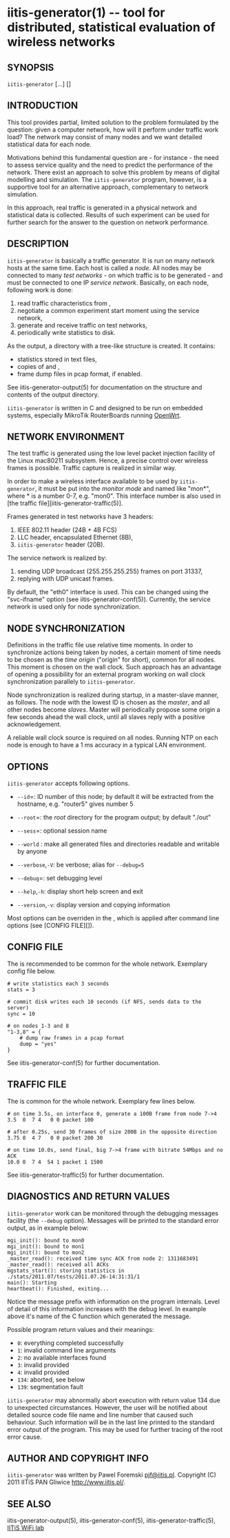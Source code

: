 iitis-generator(1) -- tool for distributed, statistical evaluation of wireless networks
=======================================================================================

## SYNOPSIS

`iitis-generator` [<OPTIONS>...] <TRAFFIC FILE> [<CONFIG FILE>]

## INTRODUCTION

This tool provides partial, limited solution to the problem formulated by the question: given a
computer network, how will it perform under traffic work load? The network may consist of many nodes
and we want detailed statistical data for each node.

Motivations behind this fundamental question are - for instance - the need to assess service quality
and the need to predict the performance of the network. There exist an approach to solve this
problem by means of digital modelling and simulation. The `iitis-generator` program, however,
is a supportive tool for an alternative approach, complementary to network simulation.

In this approach, real traffic is generated in a physical network and statistical data is collected.
Results of such experiment can be used for further search for the answer to the question on network
performance.

## DESCRIPTION

`iitis-generator` is basically a traffic generator. It is run on many network hosts at the same
time. Each host is called a *node*. All nodes may be connected to many *test networks* - on which
traffic is to be generated - and must be connected to one IP *service network*. Basically, on each
node, following work is done:

1. read traffic characteristics from <TRAFFIC FILE>,
1. negotiate a common experiment start moment using the service network,
1. generate and receive traffic on test networks,
1. periodically write statistics to disk.

As the output, a directory with a tree-like structure is created. It contains:

* statistics stored in text files,
* copies of <TRAFFIC FILE> and <CONFIG FILE>,
* frame dump files in pcap format, if enabled.

See iitis-generator-output(5) for documentation on the structure and contents of the output
directory.

`iitis-generator` is written in C and designed to be run on embedded systems, especially MikroTik
RouterBoards running [OpenWrt](http://www.openwrt.org/).

## NETWORK ENVIRONMENT

The test traffic is generated using the low level packet injection facility of the Linux mac80211
subsystem. Hence, a precise control over wireless frames is possible. Traffic capture is realized
in similar way.

In order to make a wireless interface available to be used by `iitis-generator`, it must be put into
the *monitor mode* and named like "mon\*", where \* is a number 0-7, e.g. "mon0". This interface number
is also used in [the traffic file][iitis-generator-traffic(5)].

Frames generated in test networks have 3 headers:

1. IEEE 802.11 header (24B + 4B FCS)
1. LLC header, encapsulated Ethernet (8B),
1. `iitis-generator` header (20B).

The service network is realized by:

1. sending UDP broadcast (255.255.255.255) frames on port 31337,
1. replying with UDP unicast frames.

By default, the "eth0" interface is used. This can be changed using the "svc-ifname" option (see
iitis-generator-conf(5)). Currently, the service network is used only for node synchronization.

## NODE SYNCHRONIZATION

Definitions in the traffic file use relative time moments. In order to synchronize actions being
taken by nodes, a certain moment of time needs to be chosen as the *time origin* ("origin" for
short), common for all nodes. This moment is chosen on the wall clock. Such approach has an
advantage of opening a possibility for an external program working on wall clock synchronization
parallely to `iitis-generator`.

Node synchronization is realized during startup, in a master-slave manner, as follows. The node with
the lowest ID is chosen as the *master*, and all other nodes become *slaves*. Master will
periodically propose some origin a few seconds ahead the wall clock, until all slaves reply with a
positive acknowledgement.

A reliable wall clock source is required on all nodes. Running NTP on each node is enough to have a
1 ms accuracy in a typical LAN environment.

## OPTIONS

`iitis-generator` accepts following options.

  * `--id`=<num>:
  ID number of this node; by default it will be extracted from the hostname, e.g. "router5" gives number 5

  * `--root`=<directory>:
  the *root* directory for the program output; by default "./out"

  * `--sess`=<name>:
  optional session name

  * `--world` :
  make all generated files and directories readable and writable by anyone

  * `--verbose`,`-V`:
  be verbose; alias for `--debug=5`

  * `--debug`=<num>:
  set debugging level

  * `--help`,`-h`:
  display short help screen and exit

  * `--version`,`-v`:
  display version and copying information

Most options can be overriden in the <CONFIG FILE>, which is applied after command line options (see
[CONFIG FILE][]).

## CONFIG FILE

The <CONFIG FILE> is recommended to be common for the whole network. Exemplary config file below.

	# write statistics each 3 seconds
	stats = 3

	# commit disk writes each 10 seconds (if NFS, sends data to the server)
	sync = 10

	# on nodes 1-3 and 8
	"1-3,8" = {
		# dump raw frames in a pcap format
		dump = "yes"
	}

See iitis-generator-conf(5) for further documentation.

## TRAFFIC FILE

The <TRAFFIC FILE> is common for the whole network. Exemplary few lines below.

	# on time 3.5s, on interface 0, generate a 100B frame from node 7->4
	3.5  0  7 4   0 0 packet 100
	
	# after 0.25s, send 30 frames of size 200B in the opposite direction
	3.75 0  4 7   0 0 packet 200 30
	
	# on time 10.0s, send final, big 7->4 frame with bitrate 54Mbps and no ACK
	10.0 0  7 4  54 1 packet 1 1500

See iitis-generator-traffic(5) for further documentation.

## DIAGNOSTICS AND RETURN VALUES

`iitis-generator` work can be monitored through the debugging messages facility (the `--debug`
option). Messages will be printed to the standard error output, as in example below:

	mgi_init(): bound to mon0
	mgi_init(): bound to mon1
	mgi_init(): bound to mon2
	_master_read(): received time sync ACK from node 2: 1311683491
	_master_read(): received all ACKs
	mgstats_start(): storing statistics in ./stats/2011.07/tests/2011.07.26-14:31:31/1
	main(): Starting
	heartbeat(): Finished, exiting...

Notice the message prefix with information on the program internals. Level of detail of this
information increases with the debug level. In example above it's name of the C function which
generated the message.

Possible program return values and their meanings:

  * `0`:
  everything completed successfully
  * `1`:
  invalid command line arguments
  * `2`:
  no available interfaces found
  * `3`:
  invalid <TRAFFIC FILE> provided
  * `4`:
  invalid <CONFIG FILE> provided
  * `134`:
  aborted, see below
  * `139`:
  segmentation fault

`iitis-generator` may abnormally abort execution with return value 134 due to unexpected
circumstances. However, the user will be notified about detailed source code file name and line
number that caused such behaviour. Such information will be in the last line printed to the standard
error output of the program. This may be used for further tracing of the root error cause.

## AUTHOR AND COPYRIGHT INFO

`iitis-generator` was written by Pawel Foremski <pjf@iitis.pl>. Copyright (C) 2011 IITiS PAN Gliwice
<http://www.iitis.pl/>.

## SEE ALSO

iitis-generator-output(5), iitis-generator-conf(5), iitis-generator-traffic(5), [IITiS WiFi
lab](https://sites.google.com/site/iitiswifilab/)

